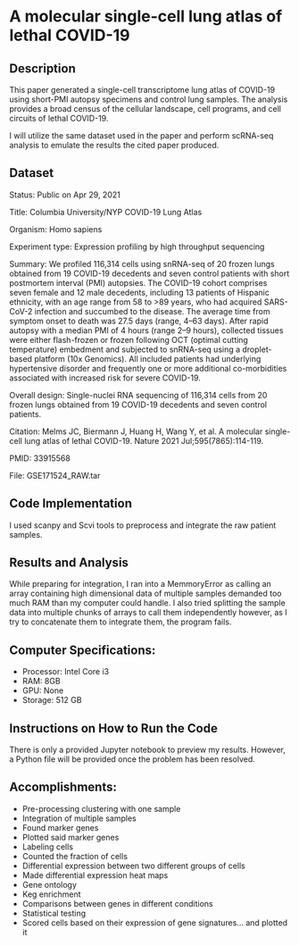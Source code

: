 #  A molecular single-cell lung atlas of lethal COVID-19

## Description

This paper generated a single-cell transcriptome lung atlas of COVID-19 using short-PMI autopsy specimens and control lung samples. The analysis provides a broad census of the cellular landscape, cell programs, and cell circuits of lethal COVID-19.

I will utilize the same dataset used in the paper and perform scRNA-seq analysis to emulate the results the cited paper produced.

## Dataset

Status:	Public on Apr 29, 2021

Title: Columbia University/NYP COVID-19 Lung Atlas

Organism: Homo sapiens

Experiment type: Expression profiling by high throughput sequencing

Summary:	We profiled 116,314 cells using snRNA-seq of 20 frozen lungs obtained from 19 COVID-19 decedents and seven control patients with short postmortem interval (PMI) autopsies. The COVID-19 cohort comprises seven female and 12 male decedents, including 13 patients of Hispanic ethnicity, with an age range from 58 to >89 years, who had acquired SARS-CoV-2 infection and succumbed to the disease. The average time from symptom onset to death was 27.5 days (range, 4–63 days). After rapid autopsy with a median PMI of 4 hours (range 2–9 hours), collected tissues were either flash-frozen or frozen following OCT (optimal cutting temperature) embedment and subjected to snRNA-seq using a droplet-based platform (10x Genomics). All included patients had underlying hypertensive disorder and frequently one or more additional co-morbidities associated with increased risk for severe COVID-19.
  	
Overall design:	Single-nuclei RNA sequencing of 116,314 cells from 20 frozen lungs obtained from 19 COVID-19 decedents and seven control patients.

Citation: Melms JC, Biermann J, Huang H, Wang Y, et al. A molecular single-cell lung atlas of lethal COVID-19. Nature 2021 Jul;595(7865):114-119.

PMID: 33915568

File: GSE171524_RAW.tar

## Code Implementation

I used scanpy and Scvi tools to preprocess and integrate the raw patient samples. 

## Results and Analysis

While preparing for integration, I ran into a MemmoryError as calling an array containing high dimensional data of multiple samples demanded too much RAM than my computer could handle. I also tried splitting the sample data into multiple chunks of arrays to call them independently however, as I try to concatenate them to integrate them, the program fails.

## Computer Specifications:
-  Processor: Intel Core i3
-  RAM: 8GB
-  GPU: None
-  Storage: 512 GB

## Instructions on How to Run the Code

There is only a provided Jupyter notebook to preview my results. However, a Python file will be provided once the problem has been resolved.

## Accomplishments:
- Pre-processing clustering with one sample
- Integration of multiple samples
- Found marker genes
- Plotted said marker genes
- Labeling cells
- Counted the fraction of cells
- Differential expression between two different groups of cells
- Made differential expression heat maps
- Gene ontology
- Keg enrichment
- Comparisons between genes in different conditions
- Statistical testing
- Scored cells based on their expression of gene signatures... and plotted it
